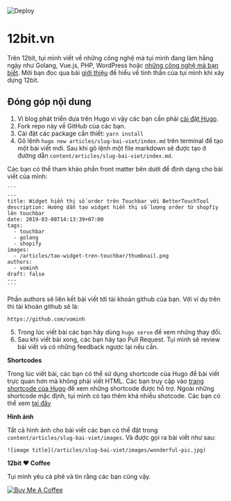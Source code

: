 ![Deploy](https://github.com/12bitvn/12bit.vn/workflows/Deploy%20Production/badge.svg)

# 12bit.vn

Trên 12bit, tụi mình viết về những công nghệ mà tụi mình đang làm hằng ngày như Golang, Vue.js, PHP, WordPress hoặc [những công nghệ mà bạn biết](#đóng-góp-nội-dung). Mời bạn đọc qua bài [giới thiệu](https://12bit.vn/pages/about/) để hiểu về tinh thần của tụi mình khi xây dựng 12bit.

## Đóng góp nội dung

1. Vì blog phát triển dựa trên Hugo vì vậy các bạn cần phải [cài đặt Hugo](https://gohugo.io/getting-started/installing/).
2. Fork repo này về GitHub của các bạn.
3. Cài đặt các package cần thiết: `yarn install`
4. Gõ lệnh `hugo new articles/slug-bai-viet/index.md` trên terminal để tạo một bài viết mới. Sau khi gõ lệnh một file markdown sẽ được tạo ở đường dẫn `content/articles/slug-bai-viet/index.md`.

  Các bạn có thể tham khảo phần front matter bên dưới để định dạng cho bài viết của mình:

    ```
    ---
    title: Widget hiển thị số order trên Touchbar với BetterTouchTool
    description: Hướng dẫn tạo widget hiển thị số lượng order từ shopfiy lên touchbar
    date: 2019-03-08T14:13:39+07:00
    tags:
      - touchbar
      - golang
      - shopify
    images:
      - /articles/tao-widget-tren-touchbar/thumbnail.png
    authors:
      - vominh
    draft: false
    ---
    ```

  Phần authors sẽ liên kết bài viết tới tài khoản github của bạn. Với ví dụ trên thì tài khoản github sẽ là:
```
https://github.com/vominh
```

5. Trong lúc viết bài các bạn hãy dùng `hugo serve` để xem những thay đổi.
6. Sau khi viết bài xong, các bạn hãy tạo Pull Request. Tụi mình sẽ review bài viết và có những feedback ngược lại nếu cần.

**Shortcodes**

Trong lúc viết bài, các bạn có thể sử dụng shortcode của Hugo để bài viết trực quan hơn mà không phải viết HTML. Các bạn truy cập vào [trang shortcode của Hugo](https://gohugo.io/content-management/shortcodes/) để xem những shortcode được hỗ trợ. Ngoài những shortcode mặc định, tụi mình có tạo thêm khá nhiều shotcode. Các bạn có thể xem [tại đây](https://12bit.vn/pages/shortcodes)

**Hình ảnh**

Tất cả hình ảnh cho bài viết các bạn có thể đặt trong `content/articles/slug-bai-viet/images`. Và được gọi ra bài viết như sau:

```
![image title](/articles/slug-bai-viet/images/wonderful-pic.jpg)
```

**12bit ❤️ Coffee**

Tụi mình yêu cà phê và tin rằng các bạn cũng vậy.

<a href="https://ko-fi.com/12bitvn" target="_blank"><img src="https://user-images.githubusercontent.com/3280351/83833752-dd2c2b80-a716-11ea-81c0-b490203e6aff.png" alt="Buy Me A Coffee"></a>
